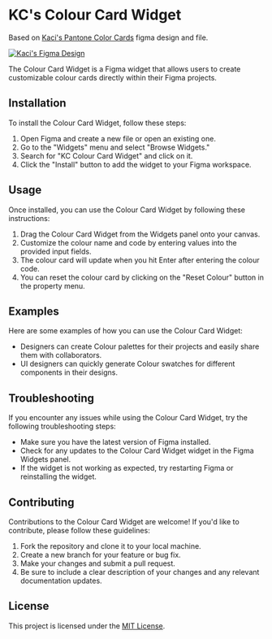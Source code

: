 # KC's Colour Card Widget

Based on [Kaci's Pantone Color Cards](https://www.figma.com/community/file/1000656797444667092) figma design and file.

[![Kaci's Figma Design](https://s3-alpha.figma.com/hub/file/1001926530/92be4178-4461-46e8-a051-02f2b3168ddb-cover.png)]([link_to_figma_page](https://www.figma.com/community/file/1000656797444667092))


The Colour Card Widget is a Figma widget that allows users to create customizable colour cards directly within their Figma projects.

## Installation

To install the Colour Card Widget, follow these steps:

1. Open Figma and create a new file or open an existing one.
2. Go to the "Widgets" menu and select "Browse Widgets."
3. Search for "KC Colour Card Widget" and click on it.
4. Click the "Install" button to add the widget to your Figma workspace.

## Usage

Once installed, you can use the Colour Card Widget by following these instructions:

1. Drag the Colour Card Widget from the Widgets panel onto your canvas.
2. Customize the colour name and code by entering values into the provided input fields.
3. The colour card will update when you hit Enter after entering the colour code.
4. You can reset the colour card by clicking on the "Reset Colour" button in the property menu.

## Examples

Here are some examples of how you can use the Colour Card Widget:

- Designers can create Colour palettes for their projects and easily share them with collaborators.
- UI designers can quickly generate Colour swatches for different components in their designs.

## Troubleshooting

If you encounter any issues while using the Colour Card Widget, try the following troubleshooting steps:

- Make sure you have the latest version of Figma installed.
- Check for any updates to the Colour Card Widget widget in the Figma Widgets panel.
- If the widget is not working as expected, try restarting Figma or reinstalling the widget.

## Contributing

Contributions to the Colour Card Widget are welcome! If you'd like to contribute, please follow these guidelines:

1. Fork the repository and clone it to your local machine.
2. Create a new branch for your feature or bug fix.
3. Make your changes and submit a pull request.
4. Be sure to include a clear description of your changes and any relevant documentation updates.

## License

This project is licensed under the [MIT License](https://opensource.org/licenses/MIT).
